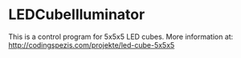 LEDCubeIlluminator
==================

This is a control program for 5x5x5 LED cubes.
More information at: http://codingspezis.com/projekte/led-cube-5x5x5
